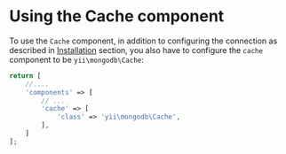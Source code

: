Using the Cache component
=========================

To use the `Cache` component, in addition to configuring the connection as described in [Installation](installation.md) section,
you also have to configure the `cache` component to be `yii\mongodb\Cache`:

```php
return [
    //....
    'components' => [
        // ...
        'cache' => [
            'class' => 'yii\mongodb\Cache',
        ],
    ]
];
```
